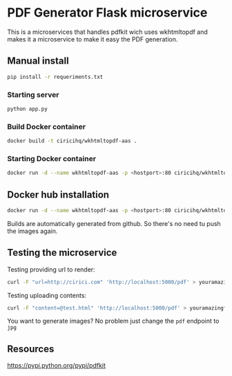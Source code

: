 PDF Generator Flask microservice
================================

This is a microservices that handles pdfkit wich uses wkhtmltopdf and makes it a microservice
to make it easy the PDF generation.

Manual install
--------------

```bash
pip install -r requeriments.txt
```

### Starting server

```bash
python app.py
```

### Build Docker container

```bash
docker build -t ciricihq/wkhtmltopdf-aas .
```

### Starting Docker container

```bash
docker run -d --name wkhtmltopdf-aas -p <hostport>:80 ciricihq/wkhtmltopdf-aas
```

Docker hub installation
-----------------------

~~~bash
docker run -d --name wkhtmltopdf-aas -p <hostport>:80 ciricihq/wkhtmltopdf-aas
~~~

Builds are automatically generated from github. So there's no need tu push the
images again.

## Testing the microservice

Testing providing url to render:

```bash
curl -F "url=http://cirici.com" 'http://localhost:5000/pdf' > youramazingfile.pdf
```


Testing uploading contents:

```bash
curl -F "content=@test.html" 'http://localhost:5000/pdf' > youramazingfile.pdf
```

You want to generate images? No problem just change the ``pdf`` endpoint to ``jpg``

## Resources

https://pypi.python.org/pypi/pdfkit
